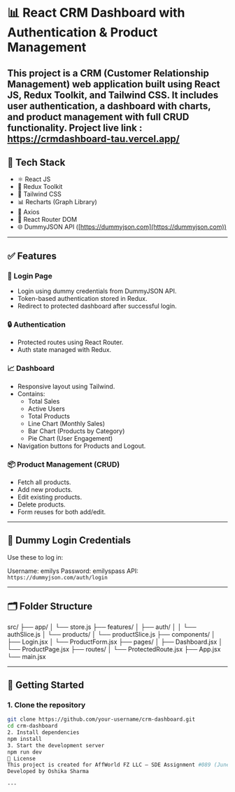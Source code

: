 # 📊 React CRM Dashboard with Authentication & Product Management

This project is a CRM (Customer Relationship Management) web application built using **React JS**, **Redux Toolkit**, and **Tailwind CSS**. It includes user authentication, a dashboard with charts, and product management with full CRUD functionality.
Project live link : https://crmdashboard-tau.vercel.app/
---

## 🔧 Tech Stack

- ⚛️ React JS
- 🧠 Redux Toolkit
- 🎨 Tailwind CSS
- 📊 Recharts (Graph Library)
- 📡 Axios
- 🔐 React Router DOM
- 🌐 DummyJSON API ([https://dummyjson.com](https://dummyjson.com))

---

## ✅ Features

### 🔐 Login Page
- Login using dummy credentials from DummyJSON API.
- Token-based authentication stored in Redux.
- Redirect to protected dashboard after successful login.

### 🔒 Authentication
- Protected routes using React Router.
- Auth state managed with Redux.

### 📈 Dashboard
- Responsive layout using Tailwind.
- Contains:
  - Total Sales
  - Active Users
  - Total Products
  - Line Chart (Monthly Sales)
  - Bar Chart (Products by Category)
  - Pie Chart (User Engagement)
- Navigation buttons for Products and Logout.

### 📦 Product Management (CRUD)
- Fetch all products.
- Add new products.
- Edit existing products.
- Delete products.
- Form reuses for both add/edit.

---

## 🧪 Dummy Login Credentials

Use these to log in:

Username: emilys
Password: emilyspass
API: `https://dummyjson.com/auth/login`

---

## 🗂️ Folder Structure

src/
├── app/
│ └── store.js
├── features/
│ ├── auth/
│ │ └── authSlice.js
│ └── products/
│ └── productSlice.js
├── components/
│ ├── Login.jsx
│ └── ProductForm.jsx
├── pages/
│ ├── Dashboard.jsx
│ └── ProductPage.jsx
├── routes/
│ └── ProtectedRoute.jsx
├── App.jsx
└── main.jsx


---

## 🚀 Getting Started

### 1. Clone the repository
```bash
git clone https://github.com/your-username/crm-dashboard.git
cd crm-dashboard
2. Install dependencies
npm install
3. Start the development server
npm run dev
📄 License
This project is created for AffWorld FZ LLC – SDE Assignment #089 (June 5, 2025)
Developed by Oshika Sharma

---








